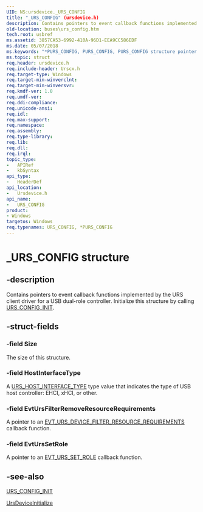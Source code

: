 ```yaml
---
UID: NS:ursdevice._URS_CONFIG
title: "_URS_CONFIG" (ursdevice.h)
description: Contains pointers to event callback functions implemented by the URS client driver for a USB dual-role controller. Initialize this structure by calling URS_CONFIG_INIT.
old-location: buses\urs_config.htm
tech.root: usbref
ms.assetid: 3857CA53-6992-410A-96D1-EEA9CC586EDF
ms.date: 05/07/2018
ms.keywords: "*PURS_CONFIG, PURS_CONFIG, PURS_CONFIG structure pointer [Buses], URS_CONFIG, URS_CONFIG structure [Buses], _URS_CONFIG, buses.urs_config, ursdevice/PURS_CONFIG, ursdevice/URS_CONFIG"
ms.topic: struct
req.header: ursdevice.h
req.include-header: Urscx.h
req.target-type: Windows
req.target-min-winverclnt: 
req.target-min-winversvr: 
req.kmdf-ver: 1.0
req.umdf-ver: 
req.ddi-compliance: 
req.unicode-ansi: 
req.idl: 
req.max-support: 
req.namespace: 
req.assembly: 
req.type-library: 
req.lib: 
req.dll: 
req.irql: 
topic_type:
-	APIRef
-	kbSyntax
api_type:
-	HeaderDef
api_location:
-	Ursdevice.h
api_name:
-	URS_CONFIG
product:
- Windows
targetos: Windows
req.typenames: URS_CONFIG, *PURS_CONFIG
---
```


# _URS_CONFIG structure


## -description


Contains pointers to event callback functions implemented by the URS client driver for a USB dual-role controller. Initialize this structure by calling <a href="https://msdn.microsoft.com/library/windows/hardware/mt628021">URS_CONFIG_INIT</a>.


## -struct-fields




### -field Size

The size of this structure.


### -field HostInterfaceType

A <a href="https://msdn.microsoft.com/library/windows/hardware/mt628023">URS_HOST_INTERFACE_TYPE</a> type value that indicates the type of USB host controller: EHCI, xHCI, or other.


### -field EvtUrsFilterRemoveResourceRequirements

A pointer to an <a href="https://msdn.microsoft.com/library/windows/hardware/mt595921">EVT_URS_DEVICE_FILTER_RESOURCE_REQUIREMENTS</a> callback function.


### -field EvtUrsSetRole

A pointer to an <a href="https://msdn.microsoft.com/library/windows/hardware/mt595922">EVT_URS_SET_ROLE</a> callback function.


## -see-also




<a href="https://msdn.microsoft.com/library/windows/hardware/mt628021">URS_CONFIG_INIT</a>



<a href="https://msdn.microsoft.com/library/windows/hardware/mt628012">UrsDeviceInitialize</a>
 

 

